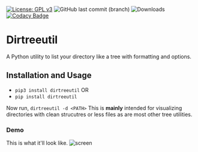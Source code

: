 [![License: GPL v3](https://img.shields.io/badge/License-GPLv3-blue.svg)](https://www.gnu.org/licenses/gpl-3.0)
![GitHub last commit (branch)](https://img.shields.io/github/last-commit/arthtyagi/dirutil/master)
![Downloads](https://img.shields.io/pypi/dw/dirtreeutil)
[![Codacy Badge](https://app.codacy.com/project/badge/Grade/2b03e1cc329143ee8467519c93543706)](https://www.codacy.com/manual/arthtyagi/dirtreeutil?utm_source=github.com&amp;utm_medium=referral&amp;utm_content=arthtyagi/dirtreeutil&amp;utm_campaign=Badge_Grade)

# Dirtreeutil

A Python utility to list your directory like a tree with formatting and options.

## Installation and Usage

*   `pip3 install dirtreeutil` OR
*   `pip install dirtreeutil`

Now run, `dirtreeutil -d <PATH>`
This is **mainly** intended for visualizing directories with clean strucutres or less files as are most other tree utilities. 

### Demo

This is what it'll look like. 
![screen](https://user-images.githubusercontent.com/41021374/85948037-003fa900-b96c-11ea-9813-bc19640aa79c.gif)
